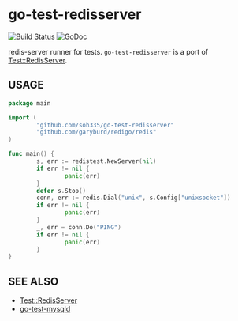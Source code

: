 # go-test-redisserver

[![Build Status](https://travis-ci.org/soh335/go-test-redisserver.png?branch=master)](https://travis-ci.org/soh335/go-test-redisserver)
[![GoDoc](https://godoc.org/github.com/soh335/go-test-redisserver?status.svg)](https://godoc.org/github.com/soh335/go-test-redisserver)

redis-server runner for tests. ```go-test-redisserver``` is a port of [Test::RedisServer](https://github.com/typester/Test-RedisServer).

## USAGE

```go
package main

import (
        "github.com/soh335/go-test-redisserver"
        "github.com/garyburd/redigo/redis"
)

func main() {
        s, err := redistest.NewServer(nil)
        if err != nil {
                panic(err)
        }
        defer s.Stop()
        conn, err := redis.Dial("unix", s.Config["unixsocket"])
        if err != nil {
                panic(err)
        }
        _, err = conn.Do("PING")
        if err != nil {
                panic(err)
        }
}
```

## SEE ALSO

* [Test::RedisServer](https://github.com/typester/Test-RedisServer)
* [go-test-mysqld](https://github.com/lestrrat/go-test-mysqld)
